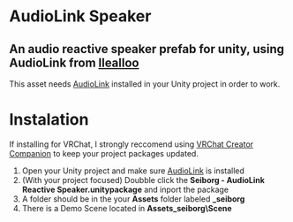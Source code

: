 # AudioLink Speaker
## An audio reactive speaker prefab for unity, using AudioLink from [llealloo](https://github.com/llealloo/vrc-udon-audio-link/tree/master)
This asset needs [AudioLink](https://github.com/llealloo/vrc-udon-audio-link/releases) installed in your Unity project in order to work.

# Instalation
If installing for VRChat, I strongly reccomend using [VRChat Creator Companion](https://vcc.docs.vrchat.com/) to keep your project packages updated.
1. Open your Unity project and make sure [AudioLink](https://github.com/llealloo/vrc-udon-audio-link/releases) is installed
2. (With your project focused) Doubble click the **Seiborg - AudioLink Reactive Speaker.unitypackage** and inport the package
3. A folder should be in the your **Assets** folder labeled **_seiborg**
4. There is a Demo Scene located in **Assets\_seiborg\Scene**
